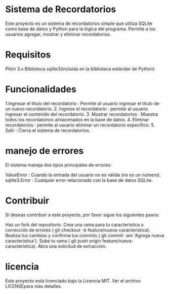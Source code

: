 # Sistema de Recordatorios
Este proyecto es un sistema de recordatorios simple que utiliza SQLite como base de datos y Python para la lógica del programa. Permite a los usuarios agregar, mostrar y eliminar recordatorios.

# Requisitos
Pitón 3.x
Biblioteca sqlite3(incluida en la biblioteca estándar de Python)

# Funcionalidades
1.Ingresar el título del recordatorio : Permite al usuario ingresar el título de un nuevo recordatorio.
2. Ingrese el recordatorio : permite al usuario ingresar el contenido del recordatorio.
3. Mostrar recordatorios : Muestra todos los recordatorios almacenados en la base de datos.
4. Eliminar recordatorios : permite al usuario eliminar un recordatorio específico.
5. Salir : Cierra el sistema de recordatorios.

# manejo de errores
El sistema maneja dos tipos principales de errores:

ValueError : Cuando la entrada del usuario no es válida (no es un número).
sqlite3.Error : Cualquier error relacionado con la base de datos SQLite.

# Contribuir
Si deseas contribuir a este proyecto, por favor sigue los siguientes pasos:

Haz un fork del repositorio.
Crea una rama para tu característica o corrección de errores ( git checkout -b feature/nueva-caracteristica).
Realiza tus cambios y confirma tus commits ( git commit -am 'Agrega nueva característica').
Sube tu rama ( git push origin feature/nueva-caracteristica).
Abra una solicitud de extracción.

# licencia
Este proyecto está licenciado bajo la Licencia MIT. Ver el archivo LICENSEpara más detalles.
